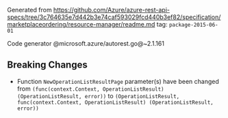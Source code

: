 Generated from https://github.com/Azure/azure-rest-api-specs/tree/3c764635e7d442b3e74caf593029fcd440b3ef82/specification/marketplaceordering/resource-manager/readme.md tag: `package-2015-06-01`

Code generator @microsoft.azure/autorest.go@~2.1.161

## Breaking Changes

- Function `NewOperationListResultPage` parameter(s) have been changed from `(func(context.Context, OperationListResult) (OperationListResult, error))` to `(OperationListResult, func(context.Context, OperationListResult) (OperationListResult, error))`
